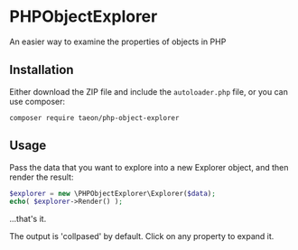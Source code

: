 # PHPObjectExplorer

An easier way to examine the properties of objects in PHP

## Installation

Either download the ZIP file and include the ```autoloader.php``` file, or you can use composer:

```
composer require taeon/php-object-explorer
```

## Usage

Pass the data that you want to explore into a new Explorer object, and then render the result:

```php
$explorer = new \PHPObjectExplorer\Explorer($data);
echo( $explorer->Render() );
```

...that's it.

The output is 'collpased' by default. Click on any property to expand it.
